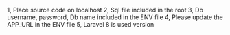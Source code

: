 1, Place source code on localhost
2, Sql file included in the root
3, Db username, password, Db name included in the ENV file
4, Please update the APP_URL in the ENV file
5, Laravel 8 is used version